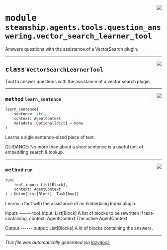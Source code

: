 <!-- markdownlint-disable -->

<a href="https://github.com/steamship-core/python-client/tree/main/src/steamship/agents/tools/question_answering/vector_search_learner_tool.py#L0"><img align="right" style="float:right;" src="https://img.shields.io/badge/-source-cccccc?style=flat-square"></a>

# <kbd>module</kbd> `steamship.agents.tools.question_answering.vector_search_learner_tool`
Answers questions with the assistance of a VectorSearch plugin. 



---

<a href="https://github.com/steamship-core/python-client/tree/main/src/steamship/agents/tools/question_answering/vector_search_learner_tool.py#L12"><img align="right" style="float:right;" src="https://img.shields.io/badge/-source-cccccc?style=flat-square"></a>

## <kbd>class</kbd> `VectorSearchLearnerTool`
Tool to answer questions with the assistance of a vector search plugin. 




---

<a href="https://github.com/steamship-core/python-client/tree/main/src/steamship/agents/tools/question_answering/vector_search_learner_tool.py#L23"><img align="right" style="float:right;" src="https://img.shields.io/badge/-source-cccccc?style=flat-square"></a>

### <kbd>method</kbd> `learn_sentence`

```python
learn_sentence(
    sentence: str,
    context: AgentContext,
    metadata: Optional[dict] = None
)
```

Learns a sigle sentence-sized piece of text. 

GUIDANCE: No more than about a short sentence is a useful unit of embedding search & lookup. 

---

<a href="https://github.com/steamship-core/python-client/tree/main/src/steamship/agents/tools/question_answering/vector_search_learner_tool.py#L32"><img align="right" style="float:right;" src="https://img.shields.io/badge/-source-cccccc?style=flat-square"></a>

### <kbd>method</kbd> `run`

```python
run(
    tool_input: List[Block],
    context: AgentContext
) → Union[List[Block], Task[Any]]
```

Learns a fact with the assistance of an Embedding Index plugin. 

Inputs 
------ tool_input: List[Block]  A list of blocks to be rewritten if text-containing. context: AgentContext  The active AgentContext. 

Output 
------ output: List[Blocks]  A lit of blocks containing the answers. 




---

_This file was automatically generated via [lazydocs](https://github.com/ml-tooling/lazydocs)._
